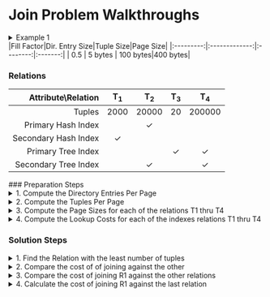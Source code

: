 # Join Problem Walkthroughs
<details> 
  <summary>Example 1</summary><br />  
### Stats  
</details>
|Fill Factor|Dir. Entry Size|Tuple Size|Page Size|    
|:---------:|:-------------:|:--------:|:-------:|  
|     0.5   |    5 bytes    | 100 bytes|400 bytes|

### Relations
| Attribute\Relation |T<sub>1</sub>|T<sub>2</sub>|T<sub>3</sub>|T<sub>4</sub>|   
|-------------------:|:--------:|:--------:|:--------:|:--------:|
|       Tuples       |  2000    |  20000   |    20    |  200000  |  
| Primary Hash Index |          |     ✓    |          |          |  
|Secondary Hash Index|     ✓    |          |          |          |  
| Primary Tree Index |          |          |    ✓     |     ✓    |  
|Secondary Tree Index|          |     ✓    |          |     ✓    |  
</details>
### Preparation Steps
<details> 
  <summary>1. Compute the Directory Entries Per Page</summary><br />
   1.  floor(<sup>Page Size * Fill Factor</sup>&frasl;<sub>Dir Entry Size</sub>)  
   2.  floor(<sup>400 * 0.5</sup>&frasl;<sub>5</sub>) 
   3.  40 <sup>DEs</sup>&frasl;<sub>Page</sub>
   
|Fill Factor|Dir. Entry Size|Tuple Size|Page Size|DE/Page|    
|:---------:|:-------------:|:--------:|:-------:|:-----:|     
|     0.5   |    5 bytes    | 100 bytes|400 bytes|  40   |  
</details>

<details> 
  <summary>2. Compute the Tuples Per Page</summary><br />
   1.  floor(<sup>Page Size * Fill Factor</sup>&frasl;<sub>Tuple Size</sub>) 
   2.  floor(<sup>400 * 0.5</sup>&frasl;<sub>100</sub>)  
   3.  2 <sup>Tups</sup>&frasl;<sub>Page</sub>

|Fill Factor|Dir. Entry Size|Tuple Size|Page Size|DE/Page|Tups/Page|    
|:---------:|:-------------:|:--------:|:-------:|:-----:|:-------:|   
|     0.5   |    5 bytes    | 100 bytes|400 bytes|  40   |    2    |  
</details>


<details> 
  <summary>3. Compute the Page Sizes for each of the relations T1 thru T4</summary><br />
Note: we need to end up in units of pages!
   1.  T<sub>1</sub> = <sup>2000 Tuples</sup>&frasl;<sub>2 Tuples/Page</sub> = 1000 Pages  
   1.  T<sub>2</sub> = <sup>20000 Tuples</sup>&frasl;<sub>2 Tuples/Page</sub> = 10000 Pages  
   1.  T<sub>3</sub> = <sup>20 Tuples</sup>&frasl;<sub>2 Tuples/Page</sub> = 10 Pages  
   1.  T<sub>4</sub> = <sup>200000 Tuples</sup>&frasl;<sub>2 Tuples/Page</sub> = 100000 Pages  

| Attribute\Relation |T<sub>1</sub>|T<sub>2</sub>|T<sub>3</sub>|T<sub>4</sub>|        
|-------------------:|:--------:|:--------:|:--------:|:--------:|
|       Tuples       |  2000    |  20000   |    20    |  200000  | 
|       Pages        |  1000    |  10000   |    10    |  100000  |  
</details>


<details> 
  <summary>4. Compute the Lookup Costs for each of the indexes relations T1 thru T4</summary><br />
Note: Costs is to lookup 1 tuple in page units!
1.  Equations
    1. Hash Index Cost = 1
    2. Primary Tree Index Cost = ceiling(log<sub>DE&frasl;Page</sub>(# of Relation Pages)) + 1
    3. Secondary Tree Index Cost = ceiling(log<sub>DE&frasl;Page</sub>(<sup># of Relation Tuples</sup>&frasl;<sub>DE/Page</sub>)) + 2
    4. Nested Loop = M + T*M\*N or M+T\*M\*C
    5. Hash Join Cost = M + N + (T\*M)(1)
2.  T1: Primary Tree Index = 3
    1.  ceiling(Log<sub>40</sub>(1000)) + 1 = ceiling(1.872) + 1 = 2 + 1 = 3 
3.  T2: Primary Hash Index = 1  
3.  T2: Secondary Tree Index = 4
    1.  ceiling(Log<sub>40</sub>(<sub>20000</sub>&frasl;<sub>40</sub>)) + 2 = 
    2.  ceiling(Log<sub>40</sub>(500)) + 1 = 
    3.  ceiling(1.68) + 2 = 2 + 2 = 4 
4.  T3: Primary Tree Index = 2
    1.  ceiling(Log<sub>40</sub>(10)) + 1 = ceiling(.624) + 1 = 1 + 1 = 2  
4.  T4: Primary Tree Index = 5
    1.  ceiling(Log<sub>40</sub>(100000)) + 1 = ceiling(3.12) + 1 = 4 + 1 = 5   
4.  T4: Secondary Tree Index = 5
    1.  ceiling(Log<sub>40</sub>(<sub>20000</sub>&frasl;<sub>40</sub>)) + 2 = 
    2.  ceiling(Log<sub>40</sub>(5000)) + 2 = 
    3.  ceiling(2.3) + 2 = 3 + 2 = 5  

| Attribute\Relation |T<sub>1</sub>|T<sub>2</sub>|T<sub>3</sub>|T<sub>4</sub>|      
|-------------------:|:--------:|:--------:|:--------:|:--------:|
|       Tuples       |  2000    |  20000   |    20    |  200000  | 
|       Pages        |  1000    |  10000   |    10    |  100000  |  
</details>
      
### Solution Steps

<details> 
  <summary>1. Find the Relation with the least number of tuples</summary><br />
  T<sub>3</sub> &lt; T<sub>1</sub> &lt; T<sub>2</sub> &lt; T<sub>4</sub>
</details>


<details> 
  <summary>2. Compare the cost of of joining against the other</summary><br />

| T<sub>3</sub> ⋈<sub>attr</sub> T<sub>X</sub> Cost   |    T<sub>1</sub>    |    T<sub>2</sub>    |    T<sub>4</sub>    |   
|-------------------------------:|:--------:|:--------:|:--------:| 
| Hash Inner Nested Loop         |     ✖    |10 + 20(1)|    ✖     |  
|Primary BTree Inner Nested Loop |10 + 20(3)|    ✖     |    ✖     |  
|Secondary BTree Inner Nested Loop|10 + 20(5)|    ✖     |10 + 20(5)|  
|Nested Loops                    |10 + 2(10)(2000)|10 + 2(10)(20000)|10 + 2(10)(200000)|   
|Hash Join                       |10+1000+20(1)|10+10000+20(1)|10+100000+20(1)|    

| T<sub>3</sub> ⋈<sub>attr</sub> T<sub>X</sub> Cost    |    T<sub>1</sub>    |    T<sub>2</sub>    |    T<sub>4</sub>    | 
|-------------------------------:|:--------:|:--------:|:--------:| 
| Hash Inner Nested Loop         |     ✖    |   30     |    ✖     |  
|Primary BTree Inner Nested Loop |    70    |    ✖     |   110    |  
|Secondary BTree Inner Nested Loop|    ✖    |    ✖     |   110    |  
|Nested Loops                    |40010     |400010    |4000010   |   
|Hash Join                       |1030      |10030     |100030    |   

We observe that the Index Nested Loop using the T2 Hash Index is the least costly operation with a 30 page cost.  
R<sub>1</sub> = T<sub>3</sub> Hash-INL T<sub>2</sub>
</details>

<details> 
  <summary>3. Compare the cost of joining R1 against the other relations</summary><br />

| (T<sub>3</sub> ⋈<sub>attr</sub>T<sub>2</sub>) ⋈<sub>attr</sub> T<sub>X</sub> Cost   |    T<sub>1</sub>    |    T<sub>4</sub>    |   
|-------------------------------:|:--------:|:--------:|  
| Hash Inner Nested Loop         |     ✖    |    ✖     |  
|Primary BTree Inner Nested Loop |30 + 20(3)|30 + 20(3)|  
|Secondary BTree Inner Nested Loop|     ✖    |30 + 20(5)|  
|Nested Loops                    |30 + 2(10)(2000)|30 + 2(10)(200000)|   
|Hash Join                       |30+1000+20(1)|30+100000+20(1)|    

| (T<sub>3</sub> ⋈<sub>attr</sub>T<sub>2</sub>) ⋈<sub>attr</sub> T<sub>X</sub> Cost|  T<sub>1</sub>   |  T<sub>4</sub>    |   
|-------------------------------------------------:|:-----:|:------:|  
| Hash INL                                         |   ✖   |    ✖   |  
|Primary BTree INL                                 |90     |130     |  
|Secondary BTree INL                                |   ✖    |130     |  
|Nested Loops                                      |40030  |400030  |   
|Hash Join                                         |1050   |100050  | 
 We observe that the Index Nested Loop using the T1 Primary B-Tree Index is the least costly operation with a cumulative 90 page cost.  
R<sub>2</sub> = R<sub>1</sub> Primary-B-Tree-INL T<sub>1</sub>
</details>

<details> 
  <summary>4. Calculate the cost of joining R1 against the last relation</summary><br />

| ((T<sub>3</sub> ⋈<sub>attr</sub>T<sub>2</sub>) ⋈<sub>attr</sub> T1) ⋈<sub>attr</sub> T<sub>4</sub> Cost|  T<sub>4</sub>   | 
|----------------------------------------------------------------------:|:-----:| 
| Hash INL                                                              |   ✖   |  
|Primary BTree INL                                                      |90 + 20(5)|  
|Secondary BTree INL                                                     |90 + 20(5)|  
|Nested Loops                                                           |90 + 2(10)(2000)|30 + 2(10)(200000)|   
|Hash Join                                                              |90+100000+20(1)|   

| ((T<sub>3</sub> ⋈<sub>attr</sub>T<sub>2</sub>) ⋈<sub>attr</sub> T1) ⋈<sub>attr</sub> T<sub>4</sub> Cost|  T<sub>4</sub>   | 
|----------------------------------------------------------------------:|:-----:| 
| Hash INL                                                              |   ✖   |  
|Primary BTree INL                                                      |190    |  
|Secondary BTree INL                                                    |190    |  
|Nested Loops                                                           |400090 |   
|Hash Join                                                              |100090 | 

We identify that an Index Nested Loop join using either the Primary B-Tree or Secondary B-Tree equivalently incur the least cost.  
We select the Primary B-Tree and formulate the final relation.  
R<sub>3</sub> = R<sub>2</sub> Primary-B-Tree-INL T<sub>4</sub> with estimated cost 190.
</details>
</details>